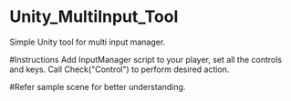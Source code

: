 # Unity_MultiInput_Tool
Simple Unity tool for multi input manager.

#Instructions
Add InputManager script to your player, set all the controls and keys. Call Check("Control") to perform desired action.

#Refer sample scene for better understanding.
